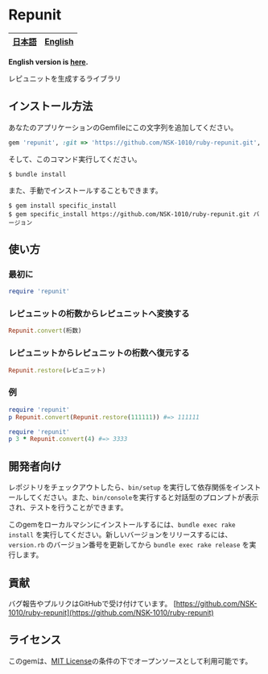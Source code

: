 # Repunit
<table>
<thead>
<tr>
<th style="text-align:center">
<a href="README_ja.md">日本語</a>
</th>
<th style="text-align:center">
<a href="README.md">English</a>
</th>
</tr>
</thead>
</table>

**English version is [here](./README.md).**

レピュニットを生成するライブラリ

## インストール方法
あなたのアプリケーションのGemfileにこの文字列を追加してください。

```ruby
gem 'repunit', :git => 'https://github.com/NSK-1010/ruby-repunit.git', :tag => 'バージョン'
```

そして、このコマンド実行してください。

    $ bundle install

また、手動でインストールすることもできます。

    $ gem install specific_install
    $ gem specific_install https://github.com/NSK-1010/ruby-repunit.git バージョン

## 使い方

### 最初に
```ruby
require 'repunit'
```

### レピュニットの桁数からレピュニットへ変換する
```ruby
Repunit.convert(桁数)
```
### レピュニットからレピュニットの桁数へ復元する
```ruby
Repunit.restore(レピュニット)
```
### 例
```ruby
require 'repunit'
p Repunit.convert(Repunit.restore(111111)) #=> 111111
```
```ruby
require 'repunit'
p 3 * Repunit.convert(4) #=> 3333
```

## 開発者向け

レポジトリをチェックアウトしたら、`bin/setup` を実行して依存関係をインストールしてください。また、`bin/console`を実行すると対話型のプロンプトが表示され、テストを行うことができます。

このgemをローカルマシンにインストールするには、`bundle exec rake install` を実行してください。新しいバージョンをリリースするには、`version.rb` のバージョン番号を更新してから `bundle exec rake release` を実行します。

## 貢献

バグ報告やプルリクはGitHubで受け付けています。 [https://github.com/NSK-1010/ruby-repunit](https://github.com/NSK-1010/ruby-repunit)

## ライセンス

このgemは、[MIT License](https://opensource.org/licenses/MIT)の条件の下でオープンソースとして利用可能です。
